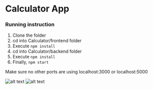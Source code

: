# Calculator App
### Running instruction

1. Clone the folder
2. cd into Calculator/frontend folder
3. Execute ```npm install```
4. cd into Calculator/backend folder
5. Execute ```npm install```
6. Finally, ```npm start```

Make sure no other ports are using localhost:3000 or localhost:5000

![alt text](Pictures/createTemporaryRegularUser.png "Description goes here")
![alt text](Pictures/calculator_demo1.gif "Description goes here")
